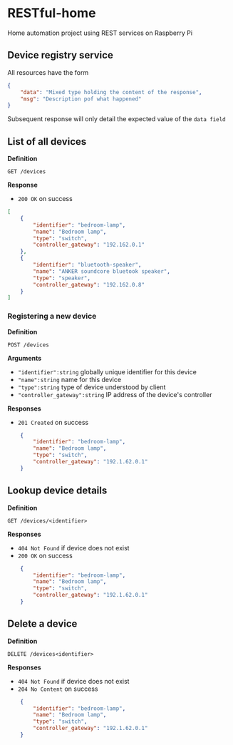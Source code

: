 # RESTful-home
Home automation project using REST services on Raspberry Pi

## Device registry service

All resources have the form

```json
{
    "data": "Mixed type holding the content of the response",
    "msg": "Description pof what happened"
}
```

Subsequent response will only detail the expected value of the `data field`

## List of all devices

**Definition**

`GET /devices`

**Response**

- `200 OK` on success

```json
[
    {
        "identifier": "bedroom-lamp",
        "name": "Bedroom lamp",
        "type": "switch",
        "controller_gateway": "192.162.0.1"
    },
    {
        "identifier": "bluetooth-speaker",
        "name": "ANKER soundcore bluetook speaker",
        "type": "speaker",
        "controller_gateway": "192.162.0.8"
    }
]
```

### Registering a new device

**Definition**

`POST /devices`

**Arguments**

- `"identifier":string` globally unique identifier for this device
- `"name":string` name for this device
- `"type":string` type of device understood by client
- `"controller_gateway":string` IP address of the device's controller

**Responses**

- `201 Created` on success

```json
    {
        "identifier": "bedroom-lamp",
        "name": "Bedroom lamp",
        "type": "switch",
        "controller_gateway": "192.1.62.0.1"
    }
```

## Lookup device details

**Definition**

`GET /devices/<identifier>`

**Responses**

- `404 Not Found` if device does not exist
- `200 OK` on success

```json
    {
        "identifier": "bedroom-lamp",
        "name": "Bedroom lamp",
        "type": "switch",
        "controller_gateway": "192.1.62.0.1"
    }
```

## Delete a device

**Definition**

`DELETE /devices<identifier>`

**Responses**

- `404 Not Found` if device does not exist
- `204 No Content` on success

```json
    {
        "identifier": "bedroom-lamp",
        "name": "Bedroom lamp",
        "type": "switch",
        "controller_gateway": "192.1.62.0.1"
    }
```